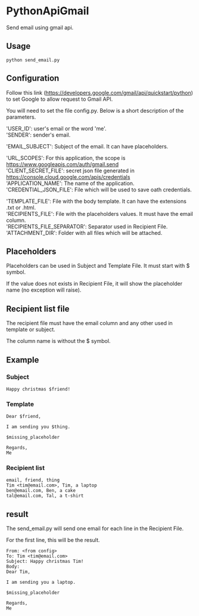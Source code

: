# PythonApiGmail
Send email using gmail api.

## Usage
```
python send_email.py
```

## Configuration
Follow this link (https://developers.google.com/gmail/api/quickstart/python) to set Google to allow request to Gmail API.
 
You will need to set the file config.py. Below is a short description of the parameters.

'USER_ID': user's email or the word 'me'.<br>
'SENDER': sender's email.<br>

'EMAIL_SUBJECT': Subject of the email. It can have placeholders.<br>

'URL_SCOPES': For this application, the scope is https://www.googleapis.com/auth/gmail.send<br>
'CLIENT_SECRET_FILE': secret json file generated in https://console.cloud.google.com/apis/credentials<br>
'APPLICATION_NAME': The name of the application.<br>
'CREDENTIAL_JSON_FILE': File which will be used to save oath credentials.<br>

'TEMPLATE_FILE': File with the body template. It can have the extensions .txt or .html.<br>
'RECIPIENTS_FILE': File with the placeholders values. It must have the email column.<br>
'RECIPIENTS_FILE_SEPARATOR': Separator used in Recipient File.<br>
'ATTACHMENT_DIR': Folder with all files which will be attached.<br>

## Placeholders
Placeholders can be used in Subject and Template File. It must start with $ symbol.

If the value does not exists in Recipient File, it will show the placeholder name (no exception will raise).

## Recipient list file
The recipient file must have the email column and any other used in template or subject.

The column name is without the $ symbol.

## Example
### Subject
```
Happy christmas $friend!
```

### Template
```
Dear $friend,

I am sending you $thing.

$missing_placeholder

Regards,
Me
```

### Recipient list
```
email, friend, thing
Tim <tim@email.com>, Tim, a laptop
ben@email.com, Ben, a cake
tal@email.com, Tal, a t-shirt
```

## result
The send_email.py will send one email for each line in the Recipient File.

For the first line, this will be the result.
```
From: <from config>
To: Tim <tim@email.com>
Subject: Happy christmas Tim!
Body:
Dear Tim,

I am sending you a laptop.

$missing_placeholder

Regards,
Me
```